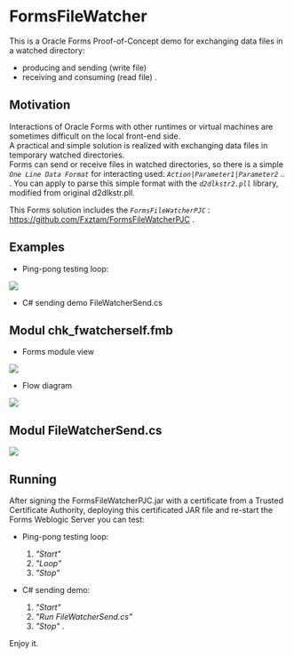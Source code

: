 # FormsFileWatcher
This is a Oracle Forms Proof-of-Concept demo for exchanging data files in a watched directory:
- producing and sending (write file)
- receiving and consuming (read file) .

## Motivation

Interactions of Oracle Forms with other runtimes or virtual machines are sometimes difficult on the local front-end side. <br/>A practical and simple solution is realized with exchanging data files in temporary watched directories. <br/>  Forms can send or receive files in watched directories, so there is a simple *`One Line Data Format`* for interacting used: *`Action|Parameter1|Parameter2`* .. .
  You can apply to parse this simple format with the *`d2dlkstr2.pll`* library, modified from original d2dlkstr.pll.

This Forms solution includes the *`FormsFileWatcherPJC`* : https://github.com/Fxztam/FormsFileWatcherPJC .

## Examples

- Ping-pong testing loop:
<img src="http://www.fmatz.com/FINAL-watch-2.gif">

- C# sending demo FileWatcherSend.cs


## Modul chk_fwatcherself.fmb

- Forms module view

<img src="http://www.fmatz.com/chk_fwatchself.png">

- Flow diagram 

<img src="http://www.fmatz.com/Flow-2.jpg">

## Modul FileWatcherSend.cs

<img src="http://www.fmatz.com/csharp-finished.png">

## Running

After signing the FormsFileWatcherPJC.jar with a certificate from a Trusted Certificate Authority, deploying this certificated JAR file and re-start the Forms Weblogic Server you can test:

- Ping-pong testing loop:

  1. *"Start"*
  2. *"Loop"*  
  3. *"Stop"* 

- C# sending demo:

   1. *"Start"*
   2. *"Run FileWatcherSend.cs"*
   3. *"Stop"* .

Enjoy it.


 
